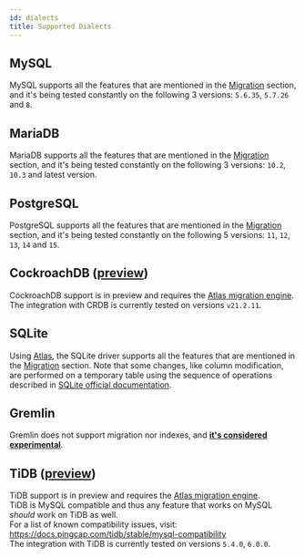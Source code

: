 ```yaml
---
id: dialects
title: Supported Dialects
---
```


## MySQL

MySQL supports all the features that are mentioned in the [Migration](migrate.md) section,
and it's being tested constantly on the following 3 versions: `5.6.35`, `5.7.26` and `8`. 

## MariaDB

MariaDB supports all the features that are mentioned in the [Migration](migrate.md) section,
and it's being tested constantly on the following 3 versions: `10.2`, `10.3` and latest version.

## PostgreSQL

PostgreSQL supports all the features that are mentioned in the [Migration](migrate.md) section,
and it's being tested constantly on the following 5 versions: `11`, `12`, `13`, `14` and `15`.

## CockroachDB **(<ins>preview</ins>)**

CockroachDB support is in preview and requires the [Atlas migration engine](migrate.md#atlas-integration).  
The integration with CRDB is currently tested on versions `v21.2.11`.

## SQLite

Using [Atlas](https://github.com/ariga/atlas), the SQLite driver supports all the features that
are mentioned in the [Migration](migrate.md) section. Note that some changes, like column modification,
are performed on a temporary table using the sequence of operations described in [SQLite official documentation](https://www.sqlite.org/lang_altertable.html#otheralter).

## Gremlin

Gremlin does not support migration nor indexes, and **<ins>it's considered experimental</ins>**.

## TiDB **(<ins>preview</ins>)**

TiDB support is in preview and requires the [Atlas migration engine](migrate.md#atlas-integration).  
TiDB is MySQL compatible and thus any feature that works on MySQL _should_ work on TiDB as well.  
For a list of known compatibility issues, visit: https://docs.pingcap.com/tidb/stable/mysql-compatibility  
The integration with TiDB is currently tested on versions `5.4.0`, `6.0.0`.
